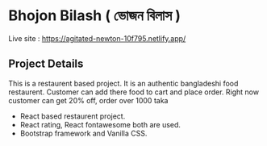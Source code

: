 # Bhojon Bilash ( ভোজন বিলাস )

Live site : https://agitated-newton-10f795.netlify.app/

## Project Details
This is a restaurent based project. It is an authentic bangladeshi food restaurent. 
Customer can add there food to cart and place order. Right now customer can get 20% off, order over 1000 taka
* React based restaurent project.
* React rating, React fontawesome both are used.
* Bootstrap framework and Vanilla CSS.

